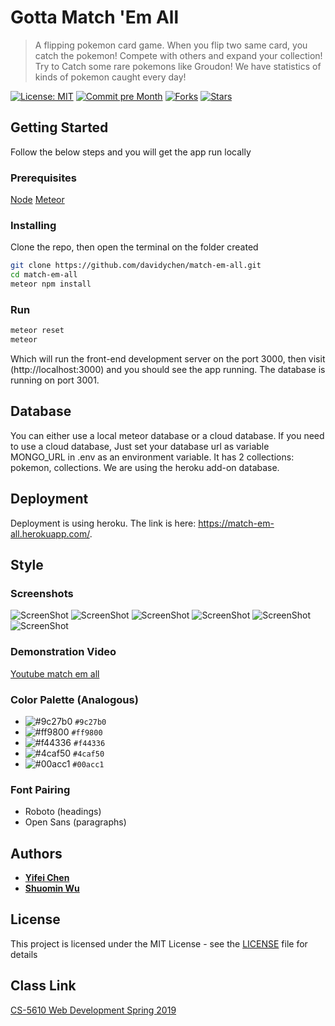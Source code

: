 # Gotta Match 'Em All

> A flipping pokemon card game. When you flip two same card, you catch the pokemon! Compete with others and expand your collection! Try to Catch some rare pokemons like Groudon! We have statistics of kinds of pokemon caught every day!

[![License: MIT](https://img.shields.io/badge/License-MIT-yellow.svg)](https://github.com/davidychen/match-em-all/blob/master/LICENSE)
[![Commit pre Month](https://img.shields.io/github/commit-activity/m/davidychen/match-em-all.svg)](https://github.com/davidychen/match-em-all/commits/master)
[![Forks](https://img.shields.io/github/forks/davidychen/match-em-all.svg?label=Fork)](https://github.com/davidychen/match-em-all/network/members)
[![Stars](https://img.shields.io/github/stars/davidychen/match-em-all.svg?style=social)](https://github.com/davidychen/match-em-all/stargazers)

## Getting Started

Follow the below steps and you will get the app run locally

### Prerequisites
[Node](https://nodejs.org/)
[Meteor](https://www.meteor.com/)

### Installing

Clone the repo, then open the terminal on the folder created

```sh
git clone https://github.com/davidychen/match-em-all.git
cd match-em-all
meteor npm install
```

### Run

```sh
meteor reset
meteor
```

Which will run the front-end development server on the port 3000, then visit (http://localhost:3000) and you should see the app running. The database is running on port 3001.

## Database

You can either use a local meteor database or a cloud database. If you need to use a cloud database, Just set your database url as variable MONGO_URL in .env as an environment variable. It has 2 collections: pokemon, collections. We are using the heroku add-on database.

## Deployment

Deployment is using heroku. The link is here: https://match-em-all.herokuapp.com/.

## Style

### Screenshots
![ScreenShot](https://github.com/davidychen/match-em-all/blob/master/screenshots/1.PNG)
![ScreenShot](https://github.com/davidychen/match-em-all/blob/master/screenshots/2.PNG)
![ScreenShot](https://github.com/davidychen/match-em-all/blob/master/screenshots/3.PNG)
![ScreenShot](https://github.com/davidychen/match-em-all/blob/master/screenshots/4.PNG)
![ScreenShot](https://github.com/davidychen/match-em-all/blob/master/screenshots/5.PNG)
![ScreenShot](https://github.com/davidychen/match-em-all/blob/master/screenshots/6.PNG)

### Demonstration Video
[Youtube match em all](https://youtu.be/YLzTZ_vj-aQ)

### Color Palette (Analogous)
- ![#9c27b0](https://placehold.it/15/9c27b0/000000?text=+) `#9c27b0`
- ![#ff9800](https://placehold.it/15/ff9800/000000?text=+) `#ff9800`
- ![#f44336](https://placehold.it/15/f44336/000000?text=+) `#f44336`
- ![#4caf50](https://placehold.it/15/4caf50/000000?text=+) `#4caf50`
- ![#00acc1](https://placehold.it/15/00acc1/000000?text=+) `#00acc1`

### Font Pairing
- Roboto (headings)
- Open Sans (paragraphs)

## Authors
* [**Yifei Chen**](https://davidychen.com/)
* [**Shuomin Wu**](https://simonwux.github.io/)

## License

This project is licensed under the MIT License - see the [LICENSE](LICENSE) file for details

## Class Link
[CS-5610 Web Development Spring 2019](http://johnguerra.co/classes/webDevelopment_spring_2019/)
